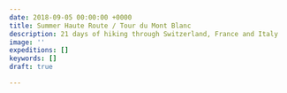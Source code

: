 ```yaml
---
date: 2018-09-05 00:00:00 +0000
title: Summer Haute Route / Tour du Mont Blanc
description: 21 days of hiking through Switzerland, France and Italy
image: ''
expeditions: []
keywords: []
draft: true

---
```

